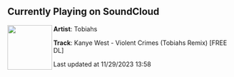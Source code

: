 ## Currently Playing on SoundCloud

[<img align="left" width="100" src="https://i1.sndcdn.com/artworks-kRxk3G1RaX2aJFfh-8dcznA-t500x500.jpg">](https://soundcloud.com/tobiahs/kanye-west-violent-crimes-tobiahs-remix)

**Artist**: Tobiahs 

**Track**: Kanye West - Violent Crimes (Tobiahs Remix) [FREE DL]

Last updated at 11/29/2023 13:58
